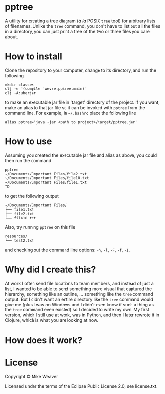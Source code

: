 # pptree

A utility for creating a tree diagram (_à la_ POSIX `tree` tool) for arbitrary
lists of filenames. Unlike the `tree` command, you don't have to list out all
the files in a directory, you can just print a tree of the two or three files
you care about.

# How to install

Clone the repository to your computer, change to its directory, and run the
following

```
mkdir classes
clj -e "(compile 'wevre.pptree.main)"
clj -A:uberjar
```

to make an executable jar file in 'target' directory of the project. If you
want, make an alias to that jar file so it can be invoked with `pptree` from the
command line. For example, in `~/.bashrc` place the following line

```
alias pptree='java -jar <path to project>/target/pptree.jar'
```

# How to use

Assuming you created the executable jar file and alias as above, you could then
run the command

```
pptree
~/Documents/Important Files/file2.txt
~/Documents/Important Files/file10.txt
~/Documents/Important Files/file1.txt
^D
```

to get the following output

```
~/Documents/Important Files/
├── file1.txt
├── file2.txt
└── file10.txt
```

Also, try running `pptree` on this file

```
resources/
└── test2.txt
```

and checking out the command line options: `-h`, `-l`, `-F`, `-f`, `-I`.

# Why did I create this?

At work I often send file locations to team members, and instead of just a list,
I wanted to be able to send something more visual that captured the hierarchy,
something like an outline, ... something like the `tree` command output. But I
didn't want an entire directory like the `tree` command would give me (plus I
was on Windows and I didn't even know if such a thing as the `tree` command even
existed) so I decided to write my own. My first version, which I still use at
work, was in Python, and then I later rewrote it in Clojure, which is what you
are looking at now.

# How does it work?



# License

Copyright © Mike Weaver

Licensed under the terms of the Eclipse Public License 2.0, see license.txt.
